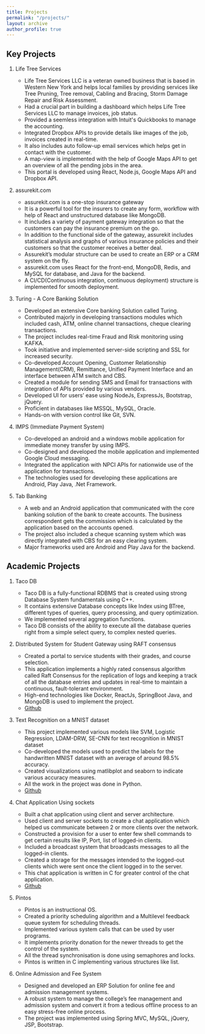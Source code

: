 ```yaml
---
title: Projects
permalink: "/projects/"
layout: archive
author_profile: true
---
```


## Key Projects

1. Life Tree Services

    * Life Tree Services LLC is a veteran owned business that is based in Western New York and helps local families by providing services like Tree Pruning, Tree removal, Cabling and Bracing, Storm Damage Repair and Risk Assessment.  
    * Had a crucial part in building a dashboard which helps Life Tree Services LLC to manage invoices, job status.
    * Provided a seemless integration with Intuit's Quickbooks to manage the accounting.
    * Integrated Dropbox APIs to provide details like images of the job, invoices created in real-time.
    * It also includes auto follow-up email services which helps get in contact with the customer.
    * A map-view is implemented with the help of Google Maps API to get an overview of all the pending jobs in the area.
    * This portal is developed using React, Node.js, Google Maps API and Dropbox API. 

2. assurekit.com

    * assurekit.com is a one-stop insurance gateway
    * It is a powerful tool for the insurers to create any form, workflow with help of React and unstructured database like MongoDB.
    * It includes a variety of payment gateway integration so that the customers can pay the insurance premium on the go.
    * In addition to the functional side of the gateway, assurekit includes statistical analysis and graphs of various insurance policies and their customers so that the customer receives a better deal.
    * Assurekit’s modular structure can be used to create an ERP or a CRM system on the fly.
    * assurekit.com uses React for the front-end, MongoDB, Redis, and MySQL for database, and Java for the backend.
    * A CI/CD(Continuous integration, continuous deployment) structure is implemented for smooth deployment.

3. Turing - A Core Banking Solution

    * Developed an extensive Core banking Solution called Turing.
    * Contributed majorly in developing transactions modules which included cash, ATM, online channel transactions, cheque clearing transactions.
    * The project includes real-time Fraud and Risk monitoring using KAFKA.
    * Took initiative and implemented server-side scripting and SSL for increased security.
    * Co-developed Account Opening, Customer Relationship Management(CRM), Remittance, Unified Payment Interface and an interface between ATM switch and CBS.
    * Created a module for sending SMS and Email for transactions with integration of APIs provided by various vendors.
    * Developed UI for users’ ease using NodeJs, ExpressJs, Bootstrap, jQuery.
    * Proficient in databases like MSSQL, MySQL, Oracle.
    * Hands-on with version control like Git, SVN.

4. IMPS (Immediate Payment System)

    * Co-developed an android and a windows mobile application for immediate money transfer by using IMPS.
    * Co-designed and developed the mobile application and implemented Google Cloud messaging.
    * Integrated the application with NPCI APIs for nationwide use of the application for transactions.
    * The technologies used for developing these applications are Android, Play Java, .Net Framework.

5. Tab Banking 

    * A web and an Android application that communicated with the core banking solution of the bank to create accounts. The business correspondent gets the commission which is calculated by the application based on the accounts opened.
    * The project also included a cheque scanning system which was directly integrated with CBS for an easy clearing system.
    * Major frameworks used are Android and Play Java for the backend.

## Academic Projects

1. Taco DB
    * Taco DB is a fully-functional RDBMS that is created using strong Database System fundamentals using C++.
    * It contains extensive Database concepts like Index using BTree, different types of queries, query processing, and query optimization.
    * We implemented several aggregation functions.
    * Taco DB consists of the ability to execute all the database queries right from a simple select query, to complex nested queries.

2. Distributed System for Student Gateway using RAFT consensus
    * Created a portal to service students with their grades, and course selection.
    * This application implements a highly rated consensus algorithm called Raft Consensus for the replication of logs and keeping a track of all the database entries and updates in real-time to maintain a continuous, fault-tolerant environment.
    * High-end technologies like Docker, ReactJs, SpringBoot Java, and MongoDB is used to implement the project.
    * [Github](https://github.com/anishana/Distributed-System-for-Student-Gateway-using-RAFT-consensus "Github")

3. Text Recognition on a MNIST dataset

    * This project implemented various models like SVM, Logistic Regression, LDAM-DRW, SE-CNN for text recognition in MNIST dataset
    * Co-developed the models used to predict the labels for the handwritten MNIST dataset with an average of around 98.5% accuracy.
    * Created visualizations using matlibplot and seaborn to indicate various accuracy measures.
    * All the work in the project was done in Python.
    * [Github](https://github.com/anishana/Text-Recognition-on-a-MNIST-dataset "Github")

4. Chat Application Using sockets

    * Built a chat application using client and server architecture.
    * Used client and server sockets to create a chat application which helped us communicate between 2 or more clients over the network.
    * Constructed a provision for a user to enter few shell commands to get certain results like IP, Port, list of logged-in clients.
    * Included a broadcast system that broadcasts messages to all the logged-in clients.
    * Created a storage for the messages intended to the logged-out clients which were sent once the client logged in to the server.
    * This chat application is written in C for greater control of the chat application.
    * [Github](https://github.com/anishana/Chat-application-using-socket-programming "Github")

5. Pintos

    * Pintos is an instructional OS.
    * Created a priority scheduling algorithm and a Multilevel feedback queue system for scheduling threads.
    * Implemented various system calls that can be used by user programs.
    * It implements priority donation for the newer threads to get the control of the system.
    * All the thread synchronisation is done using semaphores and locks.
    * Pintos is written in C implementing various structures like list.

6. Online Admission and Fee System

    * Designed and developed an ERP Solution for online fee and admission management systems.
    * A robust system to manage the college’s fee management and admission system and convert it from a tedious offline process to an easy stress-free online process.
    * The project was implemented using Spring MVC, MySQL, jQuery, JSP, Bootstrap.